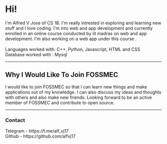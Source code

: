 <hmtl>
<body>

<h1> 
    Hi! 
</h1>

<p>
   I'm Alfred V Jose of CS 1B. I'm really intrested in exploring and learning new stuff and I love coding. I'm into web and app development and currently enrolled in an online course conducted by iit madras on web and app development. I'm also working on a web app under this course .<br/><br/> 
   Languages worked with: C++, Python, Javascript, HTML and CSS<br/>
   Database worked with : Mysql<br/>
</p>

<hr>

<h2>
    Why I Would Like To Join FOSSMEC 
</h2>

<p>
   I would like to join FOSSMEC so that I can learn new things and make applications out of my knowledge. I can also discuss my ideas and thoughts with others and also make new friends. Looking forward to be an active member of FOSSMEC and contribute to open source.<br/>
</p>   

<hr>

<h3>
    Contact
</h3>

<p>
   Telegram - https://t.me/alf_vj17<br/>
   Github   - https://github.com/alfvj17
</p>

</body>
</html>
   
  
